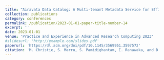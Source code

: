```yaml
---
title: "Airavata Data Catalog: A Multi-tenant Metadata Service for Efficient Data Discovery and Access Control"
collection: publications
category: conferences
permalink: /publication/2023-01-01-paper-title-number-14
excerpt: ''
date: 2023-01-01
venue: 'Practice and Experience in Advanced Research Computing 2023'
#slidesurl: 'http://example.com/slides.pdf'
paperurl: 'https://dl.acm.org/doi/pdf/10.1145/3569951.3597572'
citation: 'M. Christie, S. Marru, S. Pamidighantam, I. Ranawaka, and D. Wannipurage. "Airavata Data Catalog: A Multi-tenant Metadata Service for Efficient Data Discovery and Access Control." Practice and Experience in Advanced Research Computing 2023: Computing for the Common Good (PEARC 23)'
---
```

